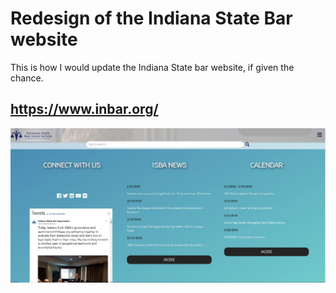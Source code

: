 # Redesign of the Indiana State Bar website

This is how I would update the Indiana State bar website, if given the chance.

## https://www.inbar.org/

![homepage](screengrab.JPG)

